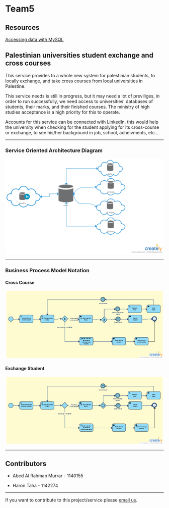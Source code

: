 # Team5

## Resources

<a href="https://spring.io/guides/gs/accessing-data-mysql/">Accessing data with MySQL</a>

## Palestinian universities student exchange and cross courses

This service provides to a whole new system for palestinian students, to locally exchange, and take cross courses from local universities in Palestine.

This service needs is still in progress, but it may need a lot of previliges, in order to run successfully, we need access to universities' databases of students, their marks, and their finished courses. The ministry of high studies acceptance is a high priority for this to operate.

Accounts for this service can be connected with LinkedIn, this would help the university when checking for the student applying for its cross-course or exchange, to see his/her background in job, school, acheivments, etc...

---

### Service Oriented Architecture Diagram

<img src="assets/soa-diagram.png" title="soa"/>

---

### Business Process Model Notation

#### Cross Course

<img src="assets/bpmn-cross-course.png" title="soa"/>

#### Exchange Student

<img src="assets/bpmn-exchange-student.png" title="soa"/>

---

## Contributors

- Abed Al Rahman Murrar - 1140155

- Haron Taha - 1142274


---

If you want to contribute to this project/service please <a href="mailto:1140155@student.birzeit.edu">email us</a>.
